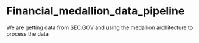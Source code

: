# Financial_medallion_data_pipeline
We are getting data from SEC.GOV and using the medallion architecture to process the data
